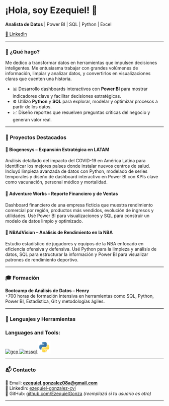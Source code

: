 # ¡Hola, soy Ezequiel! 👋  
**Analista de Datos** | Power BI | SQL | Python | Excel  

[💼 LinkedIn](https://www.linkedin.com/in/ezequiel-gonzalez-cvi)

---

### 🔎 ¿Qué hago?

Me dedico a transformar datos en herramientas que impulsen decisiones inteligentes. Me entusiasma trabajar con grandes volúmenes de información, limpiar y analizar datos, y convertirlos en visualizaciones claras que cuenten una historia.

- 📊 Desarrollo dashboards interactivos con **Power BI** para mostrar indicadores clave y facilitar decisiones estratégicas.
- ⚙️ Utilizo **Python** y **SQL** para explorar, modelar y optimizar procesos a partir de los datos.
- 📈 Diseño reportes que resuelven preguntas críticas del negocio y generan valor real.


---

### 🚀 Proyectos Destacados

#### 📌 **Biogenesys – Expansión Estratégica en LATAM**
Análisis detallado del impacto del COVID-19 en América Latina para identificar los mejores países donde instalar nuevos centros de salud. Incluyó limpieza avanzada de datos con Python, modelado de series temporales y diseño de dashboard interactivo en Power BI con KPIs clave como vacunación, personal médico y mortalidad.

#### 📌 **Adventure Works – Reporte Financiero y de Ventas**
Dashboard financiero de una empresa ficticia que muestra rendimiento comercial por región, productos más vendidos, evolución de ingresos y utilidades. Usé Power BI para visualizaciones y SQL para construir un modelo de datos limpio y optimizado.

#### 📌 **NBAdVision – Análisis de Rendimiento en la NBA**
Estudio estadístico de jugadores y equipos de la NBA enfocado en eficiencia ofensiva y defensiva. Usé Python para la limpieza y análisis de datos, SQL para estructurar la información y Power BI para visualizar patrones de rendimiento deportivo.

---

### 🎓 Formación

**Bootcamp de Análisis de Datos – Henry**  
+700 horas de formación intensiva en herramientas como SQL, Python, Power BI, Estadística, Git y metodologías ágiles.


---

### 🧰 Lenguajes y Herramientas

<h3 align="left">Languages and Tools:</h3>
<p align="left"> <a href="https://cloud.google.com" target="_blank" rel="noreferrer"> <img src="https://www.vectorlogo.zone/logos/google_cloud/google_cloud-icon.svg" alt="gcp" width="40" height="40"/> </a> <a href="https://www.microsoft.com/en-us/sql-server" target="_blank" rel="noreferrer"> <img src="https://www.svgrepo.com/show/303229/microsoft-sql-server-logo.svg" alt="mssql" width="40" height="40"/> </a> <a href="https://www.python.org" target="_blank" rel="noreferrer"> <img src="https://raw.githubusercontent.com/devicons/devicon/master/icons/python/python-original.svg" alt="python" width="40" height="40"/> </a> </p>

---

### 📬 Contacto

📧 Email: **ezequiel.gonzalez08a@gmail.com**  
🔗 LinkedIn: [ezequiel-gonzalez-cvi](https://www.linkedin.com/in/ezequiel-gonzalez-cvi)  
📁 GitHub: [github.com/EzequielGonza](https://github.com/EzequielGonza) *(reemplazá si tu usuario es otro)*

---

